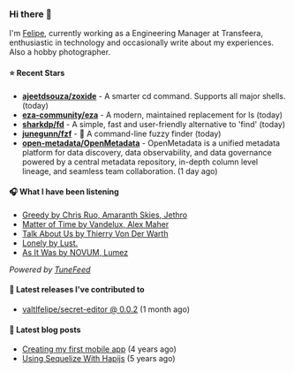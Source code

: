 ### Hi there 👋

I'm [Felipe](https://felipevm.com), currently working as a Engineering Manager at Transfeera, enthusiastic in technology and occasionally write about my experiences. Also a hobby photographer.

#### ⭐ Recent Stars
- **[ajeetdsouza/zoxide](https://github.com/ajeetdsouza/zoxide)** - A smarter cd command. Supports all major shells. (today)
- **[eza-community/eza](https://github.com/eza-community/eza)** - A modern, maintained replacement for ls (today)
- **[sharkdp/fd](https://github.com/sharkdp/fd)** - A simple, fast and user-friendly alternative to &#39;find&#39; (today)
- **[junegunn/fzf](https://github.com/junegunn/fzf)** - :cherry_blossom: A command-line fuzzy finder (today)
- **[open-metadata/OpenMetadata](https://github.com/open-metadata/OpenMetadata)** - OpenMetadata is a unified metadata platform for data discovery, data observability, and data governance powered by a central metadata repository, in-depth column level lineage, and seamless team collaboration. (1 day ago)

#### 🎧 What I have been listening
- [Greedy by Chris Ruo, Amaranth Skies, Jethro](https://open.spotify.com/track/5kKdLMwwlnGbfCuhKV2oM2)
- [Matter of Time by Vandelux, Alex Maher](https://open.spotify.com/track/5z49EsoURUXq88RSLBmYPG)
- [Talk About Us by Thierry Von Der Warth](https://open.spotify.com/track/2aGi8MHh1WR0le7LEqzEga)
- [Lonely by Lust.](https://open.spotify.com/track/4lC9JgTv45CzOChlLFWDyS)
- [As It Was by NOVUM, Lumez](https://open.spotify.com/track/0PszJKpYHBAIfx8bC2EydD)

_Powered by [TuneFeed](https://tunefeed.app?ref=valtlfelipe-gh-profile)_ 

#### 🚀 Latest releases I've contributed to


- [valtlfelipe/secret-editor @ 0.0.2](https://github.com/valtlfelipe/secret-editor/releases/tag/0.0.2) (1 month ago)

#### 📄 Latest blog posts
- [Creating my first mobile app](https://felipevm.com/posts/creating-my-first-mobile-app/) (4 years ago)
- [Using Sequelize With Hapijs](https://felipevm.com/posts/using-sequelize-with-hapijs/) (5 years ago)
